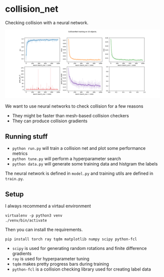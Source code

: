 # collision_net

Checking collision with a neural network.

![The results from running `python run.py --n-objects=10 --n-iters=1000 --n-batch=1000`](figures/collision_net_metrics.png)

We want to use neural networks to check collision for a few reasons

 * They might be faster than mesh-based collision checkers
 * They can produce collision gradients

## Running stuff

 * `python run.py` will train a collision net and plot some performance metrics
 * `python tune.py` will perform a hyperparameter search 
 * `python data.py` will generate some training data and histgram the labels

The neural network is defined in `model.py` and training utils are defined in `train.py`.

## Setup

I always recommend a virtaul environment

```
virtualenv -p python3 venv
./venv/bin/activate
```

Then you can install the requirements.

```
pip install torch ray tqdm matplotlib numpy scipy python-fcl
```

 * `scipy` is used for generating random rotations and finite difference gradients
 * `ray` is used for hyperparameter tuning
 * `tqdm` makes pretty progress bars during training
 * `python-fcl` is a collision checking library used for creating label data
